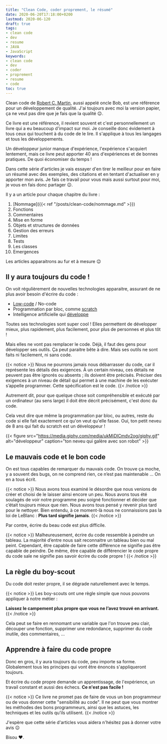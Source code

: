 ```yaml
---
title: "Clean Code, coder proprement, le résumé"
date: 2020-06-20T17:18:00+0200
lastmod: 2020-06-120
draft: true
tags: 
- clean code
- dev
- resume
- JAVA
- JavaScript
keywords: 
- clean code
- dev
- coder
- proprement
- resume
- code
toc: true
---
```


Clean code de [Robert C. Martin](https://blog.cleancoder.com/), aussi appelé oncle Bob, est une référence pour un développement de qualité.
J'ai toujours avec moi la version papier, ça ne veut pas dire que je fais que la qualité :wink:.

Ce livre est une référence, il revient souvent et c'est personnellement un livre qui a eu beaucoup d'impact sur moi.
Je conseille donc évidement à tous ceux qui touchent à du code de le lire. Il s'applique à tous les langages et tous les développements.

Un développeur junior manque d'expérience, l'expérience s'acquiert lentement, mais ce livre peut apporter 40 ans d'expériences et de bonnes pratiques.
De quoi économiser du temps !

Dans cette série d'articles je vais essayer d'en tirer le meilleur pour en faire un résumé avec des exemples, des citations et en tentant d'actualiser en y apporter mon avis.
Je fais ce travail pour vous mais aussi surtout pour moi, je vous en fais donc partager :wink:.

Il y a un article pour chaque chapitre du livre :

1. [Nommage]({{< ref "/posts/clean-code/nommage.md" >}})
2. Fonctions
3. Commentaires
4. Mise en forme
5. Objets et structures de données
6. Gestion des erreurs
7. Limites
8. Tests
9. Les classes
10. Emergences

Les articles apparaitrons au fur et à mesure :wink:

## Il y aura toujours du code !

On voit régulièrement de nouvelles technologies apparaitre, assurant de ne plus avoir besoin d'écrire du code :

- [Low-code](https://www.journaldunet.com/solutions/cloud-computing/1190722-comparatif-6-plateformes-cloud-de-developpement-low-code/) / No-code
- Programmation par bloc, comme [scratch](https://scratch.mit.edu/) 
- Intelligence artificielle qui [développe](https://www.lemagit.fr/actualites/252484744/Les-IA-sinvitent-sur-lecran-du-developpeur)

Toutes ses technologies sont super cool !
Elles permettent de développer mieux, plus rapidement, plus facilement, pour plus de personnes et plus tôt !

Mais elles ne vont pas remplacer le code. Déjà, il faut des gens pour développer ses outils. Ça peut paraitre bête à dire.
Mais ses outils ne sont faits ni facilement, ni sans code.

{{< notice >}}
Nous ne pourrons jamais nous débarrasser du code, car il représente les détails des exigences.
À un certain niveau, ces détails ne peuvent pas être ignorés ou absents ; ils doivent être précisés.
Préciser des exigences à un niveau de détail qui permet à une machine de les exécuter s’appelle programmer.
Cette spécification est le code.
{{< /notice >}}

Autrement dit, pour que quelque chose soit compréhensible et exécuté par un ordinateur (au sens large) il doit être décrit précisément, c'est donc du code.

Cela veut dire que même la programmation par bloc, ou autres, reste du code si elle fait exactement ce qu'on veut qu'elle fasse.
Oui, ton petit neveu de 8 ans qui fait du scratch est un développeur !

{{< figure src="https://media.giphy.com/media/ukMiDlCmdv2og/giphy.gif" alt="développeur" caption="ton neveu qui galère avec son robot" >}}

## Le mauvais code et le bon code

On est tous capables de remarquer du mauvais code.
On trouve ça moche, y a souvent des bugs, on ne comprend rien, ce n’est pas maintenable ...
On en a tous écrit.

{{< notice >}}
Nous avons tous examiné le désordre que nous venions de créer et choisi de le laisser ainsi encore un peu.
Nous avons tous été soulagés de voir notre programme peu soigné fonctionner et décider que c’était toujours mieux que rien. 
Nous avons tous pensé y revenir plus tard pour le nettoyer.
Bien entendu, à ce moment-là nous ne connaissions pas la loi de LeBlanc : **Plus tard signifie jamais**.
{{< /notice >}}

Par contre, écrire du beau code est plus difficile.

{{< notice >}}
Malheureusement, écrire du code ressemble à peindre un tableau.
La majorité d’entre nous sait reconnaitre un tableau bien ou mal peint.
Cependant, être capable de faire cette différence ne signifie pas être capable de peindre.
De même, être capable de différencier le code propre du code sale ne signifie pas savoir écrire du code propre !
{{< /notice >}}

## La règle du boy-scout
Du code doit rester propre, il se dégrade naturellement avec le temps. 

{{< notice >}}
Les boy-scouts ont une règle simple que nous pouvons appliquer à notre métier :

**Laissez le campement plus propre que vous ne l’avez trouvé en arrivant.**
{{< /notice >}}

Cela peut se faire en rennomant une variable que l'on trouve peu clair, découper une fonction, supprimer une redondance, supprimer du code inutile, des commentaires, ...

## Apprendre à faire du code propre

Donc en gros, il y aura toujours du code, peu importe sa forme. Globalement tous les principes qui vont être énoncés s'appliqueront toujours.

Et écrire du code propre demande un apprentissage, de l'expérience, un travail constant et aussi des échecs. **Ce n'est pas facile !**

{{< notice >}}
Ce livre ne promet pas de faire de vous un bon programmeur ou de vous donner cette "sensibilité au code".
Il ne peut que vous montrer les méthodes des bons programmeurs, ainsi que les astuces, les techniques et les outils qu’ils utilisent.
{{< /notice >}}

J'espère que cette série d'articles vous aidera n'hésitez pas à donner votre avis :wink:

Bisou :heart:.